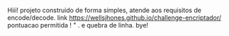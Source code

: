 Hiii!
projeto construido de forma simples, atende aos requisitos de encode/decode.
link https://wellsjhones.github.io/challenge-encriptador/
pontuacao permitida ! " . e quebra de linha.
bye!
